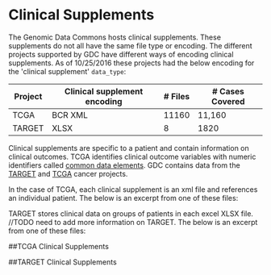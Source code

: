 # Clinical Supplements
  The Genomic Data Commons hosts clinical supplements.  These supplements do not all have the same file type or encoding.  The different projects supported by GDC have different ways of encoding clinical supplements.  As of 10/25/2016 these projects had the below encoding for the 'clinical supplement' `data_type`:
  
  | Project | Clinical supplement encoding | # Files | # Cases Covered |
  | --------|------------------------------|-------  | --------------|
  | TCGA    | BCR XML                      | 11160   | 11,160
  | TARGET  | XLSX                         | 8       | 1820
  
  Clinical supplements are specific to a patient and contain information on clinical outcomes.  TCGA identifies clinical outcome variables with numeric identifiers called [common data elements](https://www.nlm.nih.gov/cde/).  GDC contains data from the [TARGET](https://ocg.cancer.gov/programs/target) and [TCGA](https://cancergenome.nih.gov/) cancer projects.  
  
  In the case of TCGA, each clinical supplement is an xml file and references an individual patient. The below is an excerpt from one of these files:
  
  TARGET stores clinical data on groups of patients in each excel XLSX file. //TODO need to add more information on TARGET.  The below is an excerpt from one of these files:
  
  ##TCGA Clinical Supplements
  
  ##TARGET Clinical Supplements